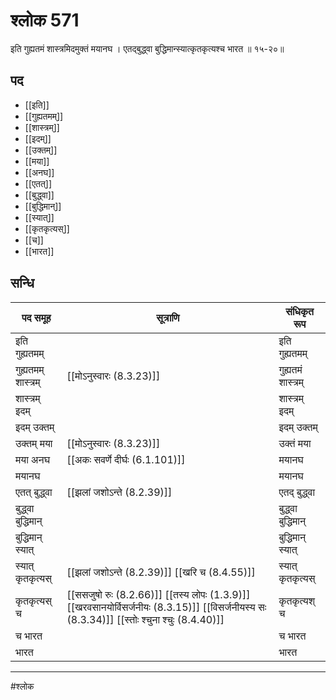 # श्लोक 571

इति गुह्यतमं शास्त्रमिदमुक्तं मयानघ ।
एतद्बुद्ध्वा बुद्धिमान्स्यात्कृतकृत्यश्च भारत ॥ १५-२०॥


## पद 

- [[इति]]
- [[गुह्यतमम्]]
- [[शास्त्रम्]]
- [[इदम्]]
- [[उक्तम्]]
- [[मया]]
- [[अनघ]]
- [[एतत्]]
- [[बुद्ध्वा]]
- [[बुद्धिमान्]]
- [[स्यात्]]
- [[कृतकृत्यस्]]
- [[च]]
- [[भारत]]

## सन्धि

| पद समूह | सूत्राणि | संधिकृत रूप |
| ----- | ----- | ----- |
| इति गुह्यतमम् |  | इति गुह्यतमम् |
| गुह्यतमम् शास्त्रम् |  [[मोऽनुस्वारः (8.3.23)]] | गुह्यतमं शास्त्रम् |
| शास्त्रम् इदम् |  | शास्त्रम् इदम् |
| इदम् उक्तम् |  | इदम् उक्तम् |
| उक्तम् मया |  [[मोऽनुस्वारः (8.3.23)]] | उक्तं मया |
| मया अनघ |  [[अकः सवर्णे दीर्घः (6.1.101)]] | मयानघ |
| मयानघ |  | मयानघ |
| एतत् बुद्ध्वा |  [[झलां जशोऽन्ते (8.2.39)]] | एतद् बुद्ध्वा |
| बुद्ध्वा बुद्धिमान् |  | बुद्ध्वा बुद्धिमान् |
| बुद्धिमान् स्यात् |  | बुद्धिमान् स्यात् |
| स्यात् कृतकृत्यस् |  [[झलां जशोऽन्ते (8.2.39)]] [[खरि च (8.4.55)]] | स्यात् कृतकृत्यस् |
| कृतकृत्यस् च |  [[ससजुषो रुः (8.2.66)]] [[तस्य लोपः (1.3.9)]] [[खरवसानयोर्विसर्जनीयः (8.3.15)]] [[विसर्जनीयस्य सः (8.3.34)]] [[स्तोः श्चुना श्चुः (8.4.40)]] | कृतकृत्यश् च |
| च भारत |  | च भारत |
| भारत |  | भारत |


---

#श्लोक